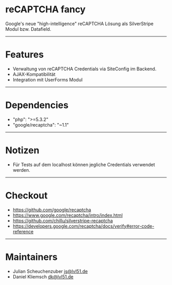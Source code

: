 # reCAPTCHA fancy
Google's neue "high-intelligence" reCAPTCHA Lösung als SilverStripe Modul bzw. Datafield.

---
# Features
- Verwaltung von reCAPTCHA Credentials via SiteConfig im Backend.
- AJAX-Kompatibilität
- Integration mit UserForms Modul

---
# Dependencies
- "php": ">=5.3.2"
- "google/recaptcha": "~1.1"

---
# Notizen
- Für Tests auf dem localhost können jegliche Credentials verwendet werden.

---
# Checkout
- https://github.com/google/recaptcha
- https://www.google.com/recaptcha/intro/index.html
- https://github.com/chillu/silverstripe-recaptcha
- https://developers.google.com/recaptcha/docs/verify#error-code-reference

---
# Maintainers
- Julian Scheuchenzuber <js@lvl51.de>
- Daniel Kliemsch <dk@lvl51.de>